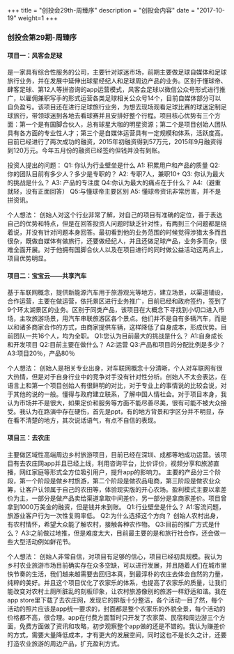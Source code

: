 +++
title = "创投会29th-周臻序"
description = "创投会内容"
date = "2017-10-19"
weight=1
+++

### 创投会第29期-周臻序
#### 项目一：风客会足球
是一家具有综合性服务的公司，主要针对球迷市场，前期主要做足球自媒体和足球旅行业务，并在发展中延伸出球星经纪人和足球周边产品的业务。区别于懂球帝、肆客足球、第12人等拼咨询的app运营模式，风客会足球以微信公众号形式进行推广，以雇佣兼职写手的形式运营各类足球相关公众号14个，目前自媒体部分可以自负盈亏。该项目还在进行足球旅行业务，为想去现场观看足球比赛的球迷定制足球旅行，带领球迷到各地去看球赛并且安排好整个行程。项目核心优势有三个方面：第一个是有国脚合伙人，总有球星大咖的明星资源；第二个是项目创始人团队具有各方面的专业性人才；第三个是自媒体运营具有一定规模和体系，活跃度高。目前已经进行了两次成功的融资，2015年初融资得到57万元，2015年9月融资得到120万元。今年五月份的融资已经签约但钱并没有到账。

投资人提出的问题：
Q1: 你认为行业壁垒是什么
A1: 积累用户和产品的质量
Q2: 你的团队目前有多少人？多少是专职的？
A2: 专职7人，兼职10+
Q3: 你认为最大的挑战是什么？
A3: 产品的专注度
Q4:你认为最大的痛点在于什么？
A4:（避重就轻，没有正面回答）
Q5:与懂球帝主要区别
A5: 懂球帝资讯非常厉害，并不是拼资讯。

个人想法：
创始人对这个行业非常了解，对自己的项目有准确的定位，善于表达自己的优势和特点，但是在回答投资人问题时缺乏针对性，有两到三个问题都是绕着说，并没有针对问题本身回答。最初看到他的业务范围的时候觉得涉猎太多而且很杂，既做自媒体有做旅行，还要做经纪人，并且还做足球产品，业务多而杂，很难全面开展。对于他拥有国脚合伙人以及在项目进行的同时做公益活动这两点上，项目优势明显。

#### 项目二：宝宝云——共享汽车
基于车联网概念，提供新能源汽车用于旅游观光等地方，建立场景，以渠道铺设，合作运营，主要在做运营，依托景区进行业务推广，目前已经和政府签约，签到了9个环太湖景区的业务。区别于同类产品，该项目在大概念下寻找到小切口进入市场，主攻旅游场景，用汽车串联旅游区各个景点。他们并不是自有多辆汽车，而是以和诸多商家合作的方式，由商家提供车辆，这样降低了自身成本，形成优势。目前团队一共16个人，均为全职。
Q1:您认为目前最大的挑战是什么？
A1:自身成长和开发项目
Q2:目前主要在做什么？
A2:运营
Q3:产品和项目的分配比例是多少？
A3:项目20％，产品80％

个人想法：
创始人是相关专业出身，对车联网概念十分清晰，个人对车联网有很大热情，但是对于自身行业中的竞争对手没有针对性分析。创始人不太会表达，在语言上和第一个项目创始人有很鲜明的对比，对于专业上的事情说的比较会说，对于其他的说的一般。懂得与政府建立联系，了解中国人情社会。对于项目本身，我认为市场并不是很大，如果定价和服务等方面不能尽善尽美，很有可能不被大众接受。我认为在路演中存在硬伤，首先是ppt，有的地方背景和字区分并不明显，存在看不清楚的地方，其次说话语气，有点不自信的表现。

#### 项目三：去农庄
主要做区域性高端周边乡村旅游项目，目前已经在深圳、成都等地成功运营。该项目有去农庄网app并且已经上线，利用咨询平台，比价评价，视频分享和旅游直播，网红家庭等形式全方位吸引用户，提升app的影响力。 主要的产品分三个阶段，第一个阶段是做乡村旅游，第二个阶段是做农品电商，第三阶段是做农业众筹，让客户认领属于自己的农田等，体验现实版的开心农场。盈利模式主要以拿差价为主，一部分是做产品卖给渠道拿取中间差价，另一部分是拿商家差价。项目曾拿到1000万美金的融资，但是钱并未到账。
Q1:行业壁垒是什么？
A1:客流问题，旅游业客户行为一次性复购率低。
Q2:为什么选择这个方向？
创始人农村出身，有农村情怀，希望大众能了解农村，接触各种农作物。
Q3:目前的推广方式是什么？
A3:之前做过地推，但是难度太大，目前最主要的是和旅行社合作，还会做一些大型活动例如鲜花节。

个人想法：
创始人非常自信，对项目有足够的信心，项目已经初具规模。我认为乡村农业旅游市场目前确实存在众多空缺，可以进行发展，并且随着人们在城市里快节奏的生活，我们越来越需要去回归本真，到最淳朴的农庄去体会自然的力量，纯粹的美好。并且这个项目优化了农家乐的体系，也提高了农家乐的质量，让我们能改变对农村土厕所脏乱的刻板印象，让农村旅游像别的旅游一样舒适和谐。我在app store里下载了去农庄网，发现它的排版十分整洁，各个活动一目了然，每个活动的照片应该是app统一要求的，封面都是整个农家乐的外貌全景，每个活动的价格都不高，很合理。app在付费方面暂时只开发了农家菜、民宿和周边游三个方面，免费方面做了资讯和攻略，初步观察整个app做的还是不错的。我认为赚差价的方式，需要大量降低成本，才有更大的发展空间，同时这也不是长久之计，还要打造农业旅游的周边产品，扩充盈利方式。
